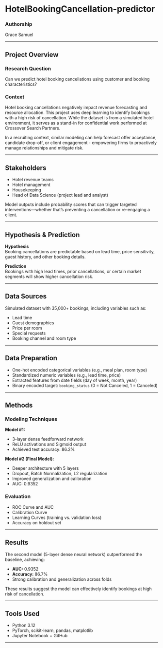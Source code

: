 # HotelBookingCancellation-predictor  

### Authorship  
Grace Samuel  

---

## Project Overview  

### Research Question  
Can we predict hotel booking cancellations using customer and booking characteristics?

### Context  
Hotel booking cancellations negatively impact revenue forecasting and resource allocation. This project uses deep learning to identify bookings with a high risk of cancellation. While the dataset is from a simulated hotel environment, it serves as a stand-in for confidential work performed at Crossover Search Partners.

In a recruiting context, similar modeling can help forecast offer acceptance, candidate drop-off, or client engagement - empowering firms to proactively manage relationships and mitigate risk.

---

## Stakeholders  
- Hotel revenue teams
- Hotel management
- Housekeeping
- Head of Data Science (project lead and analyst)  

Model outputs include probability scores that can trigger targeted interventions—whether that’s preventing a cancellation or re-engaging a client.

---

## Hypothesis & Prediction  

**Hypothesis**  
Booking cancellations are predictable based on lead time, price sensitivity, guest history, and other booking details.  

**Prediction**  
Bookings with high lead times, prior cancellations, or certain market segments will show higher cancellation risk.

---

## Data Sources  
Simulated dataset with 35,000+ bookings, including variables such as:  
- Lead time  
- Guest demographics  
- Price per room  
- Special requests  
- Booking channel and room type  

---

## Data Preparation  
- One-hot encoded categorical variables (e.g., meal plan, room type)  
- Standardized numeric variables (e.g., lead time, price)  
- Extracted features from date fields (day of week, month, year)  
- Binary encoded target: `booking_status` (0 = Not Canceled, 1 = Canceled)

---

## Methods  

### Modeling Techniques  
**Model #1:**  
- 3-layer dense feedforward network  
- ReLU activations and Sigmoid output  
- Achieved test accuracy: 86.2%  

**Model #2 (Final Model):**  
- Deeper architecture with 5 layers  
- Dropout, Batch Normalization, L2 regularization  
- Improved generalization and calibration  
- AUC: 0.9352  

### Evaluation  
- ROC Curve and AUC  
- Calibration Curve  
- Learning Curves (training vs. validation loss)  
- Accuracy on holdout set  

---

## Results  

The second model (5-layer dense neural network) outperformed the baseline, achieving:  
- **AUC:** 0.9352  
- **Accuracy:** 86.7%  
- Strong calibration and generalization across folds  

These results suggest the model can effectively identify bookings at high risk of cancellation.

---

## Tools Used  
- Python 3.12  
- PyTorch, scikit-learn, pandas, matplotlib  
- Jupyter Notebook + GitHub  

---

